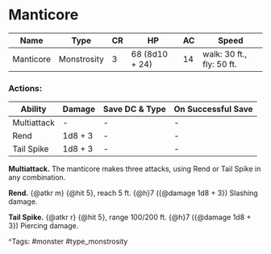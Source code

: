 # Manticore

| Name | Type | CR | HP | AC | Speed |
|------|------|----|----|----|-------|
| Manticore | Monstrosity | 3 | 68 (8d10 + 24) | 14 | walk: 30 ft., fly: 50 ft. |

### Actions:

| Ability | Damage | Save DC & Type | On Successful Save |
|---------|--------|----------------|--------------------|
| Multiattack | - | - | - |
| Rend | 1d8 + 3 | - | - |
| Tail Spike | 1d8 + 3 | - | - |


**Multiattack.** The manticore makes three attacks, using Rend or Tail Spike in any combination.

**Rend.** {@atkr m} {@hit 5}, reach 5 ft. {@h}7 ({@damage 1d8 + 3}) Slashing damage.

**Tail Spike.** {@atkr r} {@hit 5}, range 100/200 ft. {@h}7 ({@damage 1d8 + 3}) Piercing damage.

^Tags: #monster #type_monstrosity
